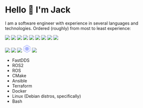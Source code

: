 # Hello 👋 I'm Jack

I am a software engineer with experience in several languages and technologies. Ordered (roughly) from most to least experience:

<p align="left">
  <img src="https://upload.wikimedia.org/wikipedia/commons/thumb/1/18/ISO_C%2B%2B_Logo.svg/1280px-ISO_C%2B%2B_Logo.svg.png" width=5%/>
  <img src="https://raw.githubusercontent.com/danielcranney/readme-generator/main/public/icons/skills/python-colored.svg" width=5%/>
  <img src="https://raw.githubusercontent.com/danielcranney/readme-generator/main/public/icons/skills/c-colored.svg" width=5%/>
  <img src="https://raw.githubusercontent.com/danielcranney/readme-generator/main/public/icons/skills/typescript-colored.svg" width=5%/>
  <img src="https://raw.githubusercontent.com/danielcranney/readme-generator/main/public/icons/skills/javascript-colored.svg" width=5%/>
  <img src="https://raw.githubusercontent.com/danielcranney/readme-generator/main/public/icons/skills/go-colored.svg" width=5%/>
  <img src="https://raw.githubusercontent.com/danielcranney/readme-generator/main/public/icons/skills/rust-colored.svg" width=5%/>
  <img src="https://raw.githubusercontent.com/danielcranney/readme-generator/main/public/icons/skills/html5-colored.svg" width=5%/>
  <img src="https://raw.githubusercontent.com/danielcranney/readme-generator/main/public/icons/skills/css3-colored.svg" width=5%/>
</p>

<p align="left">
  <img src="https://raw.githubusercontent.com/danielcranney/readme-generator/main/public/icons/skills/react-colored.svg" width=5%/>
  <img src="https://raw.githubusercontent.com/danielcranney/readme-generator/main/public/icons/skills/nodejs-colored.svg" width=5%/>
  <img src="https://tendermint.com/core.svg" width=5%/>
  <img src="https://raw.githubusercontent.com/cosmos/cosmos-sdk/main/docs/static/img/logo-sdk.svg" width=5%/>
  <img src="https://developers.google.com/site-assets/developers-logo-color.svg" width=5%/>
</p>

- FastDDS
- ROS2
- ROS
- CMake
- Ansible
- Terraform
- Docker
- Linux (Debian distros, specifically)
- Bash
